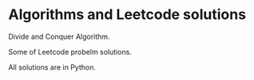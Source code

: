 # Algorithms and Leetcode solutions
 Divide and Conquer Algorithm.
 
 Some of Leetcode probelm solutions.
 
 All solutions are in Python.
